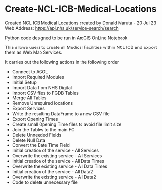 # Create-NCL-ICB-Medical-Locations

Created NCL ICB Medical Locations created by Donald Maruta - 20 Jul 23
Web Address: https://api.nhs.uk/service-search/search

Python code designed to be run in ArcGIS OnLine Notebook

This allows users to create all Medical Facilities within NCL ICB and export them as Web Map Services.

It carries out the following actions in the following order
 - Connect to AGOL
 - Import Required Modules
 - Initial Setup
 - Import Data from NHS Digital
 - Import CSV files to FGDB Tables
 - Merge All Tables
 - Remove Unrequired locations
 - Export Services
 - Write the resulting DataFrame to a new CSV file
 - Export Opening Times
 - Create small Opening Time files to avoid file limit size
 - Join the Tables to the main FC
 - Delete Unneeded Fields
 - Delete Null Data
 - Convert the Date Time Field
 - Initial creation of the service - All Services
 - Overwrite the existing service - All Services
 - Initial creation of the service - All Data Times
 - Overwrite the existing service - All Data Times
 - Initial creation of the service - All Data2
 - Overwrite the existing service - All Data2
 - Code to delete unnecessary file
